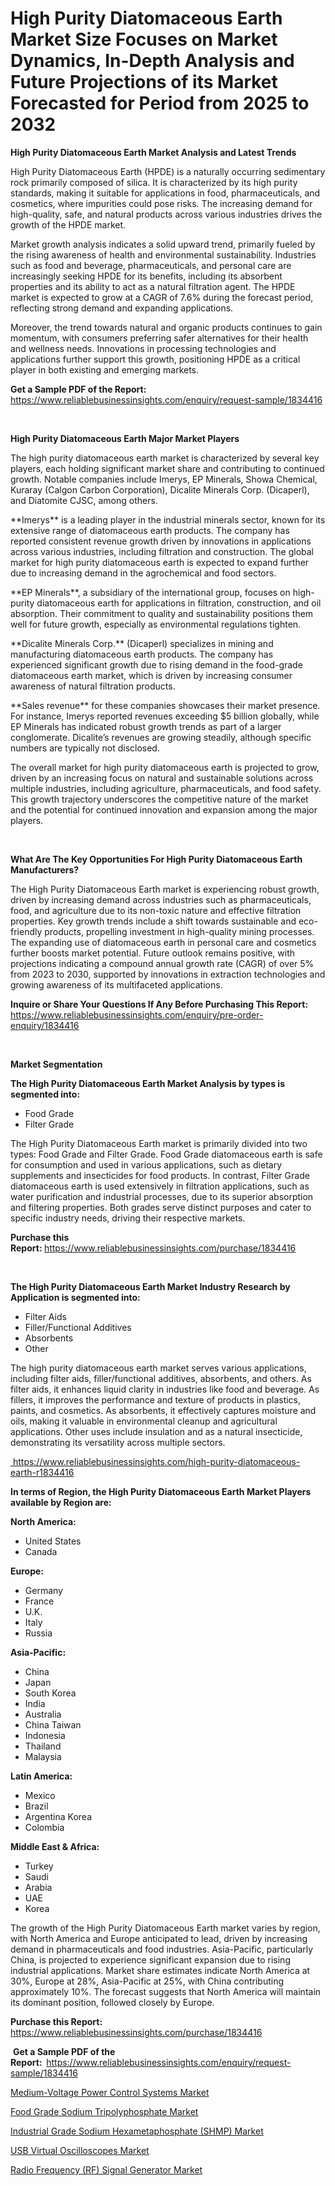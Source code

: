 <p><h1>High Purity Diatomaceous Earth Market Size Focuses on Market Dynamics, In-Depth Analysis and Future Projections of its Market Forecasted for Period from 2025 to 2032</h1></p><p><strong>High Purity Diatomaceous Earth Market Analysis and Latest Trends</strong></p>
<p><p>High Purity Diatomaceous Earth (HPDE) is a naturally occurring sedimentary rock primarily composed of silica. It is characterized by its high purity standards, making it suitable for applications in food, pharmaceuticals, and cosmetics, where impurities could pose risks. The increasing demand for high-quality, safe, and natural products across various industries drives the growth of the HPDE market.</p><p>Market growth analysis indicates a solid upward trend, primarily fueled by the rising awareness of health and environmental sustainability. Industries such as food and beverage, pharmaceuticals, and personal care are increasingly seeking HPDE for its benefits, including its absorbent properties and its ability to act as a natural filtration agent. The HPDE market is expected to grow at a CAGR of 7.6% during the forecast period, reflecting strong demand and expanding applications.</p><p>Moreover, the trend towards natural and organic products continues to gain momentum, with consumers preferring safer alternatives for their health and wellness needs. Innovations in processing technologies and applications further support this growth, positioning HPDE as a critical player in both existing and emerging markets.</p></p>
<p><strong>Get a Sample PDF of the Report:&nbsp;</strong> <a href="https://www.reliablebusinessinsights.com/enquiry/request-sample/1834416?utm_campaign=1091&utm_medium=2&utm_source=Github&utm_content=ia&utm_term=03022025&utm_id=high-purity-diatomaceous-earth">https://www.reliablebusinessinsights.com/enquiry/request-sample/1834416</a></p>
<p>&nbsp;</p>
<p><strong>High Purity Diatomaceous Earth Major Market Players</strong></p>
<p><p>The high purity diatomaceous earth market is characterized by several key players, each holding significant market share and contributing to continued growth. Notable companies include Imerys, EP Minerals, Showa Chemical, Kuraray (Calgon Carbon Corporation), Dicalite Minerals Corp. (Dicaperl), and Diatomite CJSC, among others.</p><p>**Imerys** is a leading player in the industrial minerals sector, known for its extensive range of diatomaceous earth products. The company has reported consistent revenue growth driven by innovations in applications across various industries, including filtration and construction. The global market for high purity diatomaceous earth is expected to expand further due to increasing demand in the agrochemical and food sectors.</p><p>**EP Minerals**, a subsidiary of the international group, focuses on high-purity diatomaceous earth for applications in filtration, construction, and oil absorption. Their commitment to quality and sustainability positions them well for future growth, especially as environmental regulations tighten.</p><p>**Dicalite Minerals Corp.** (Dicaperl) specializes in mining and manufacturing diatomaceous earth products. The company has experienced significant growth due to rising demand in the food-grade diatomaceous earth market, which is driven by increasing consumer awareness of natural filtration products.</p><p>**Sales revenue** for these companies showcases their market presence. For instance, Imerys reported revenues exceeding $5 billion globally, while EP Minerals has indicated robust growth trends as part of a larger conglomerate. Dicalite’s revenues are growing steadily, although specific numbers are typically not disclosed.</p><p>The overall market for high purity diatomaceous earth is projected to grow, driven by an increasing focus on natural and sustainable solutions across multiple industries, including agriculture, pharmaceuticals, and food safety. This growth trajectory underscores the competitive nature of the market and the potential for continued innovation and expansion among the major players.</p></p>
<p>&nbsp;</p>
<p><strong>What Are The Key Opportunities For High Purity Diatomaceous Earth Manufacturers?</strong></p>
<p><p>The High Purity Diatomaceous Earth market is experiencing robust growth, driven by increasing demand across industries such as pharmaceuticals, food, and agriculture due to its non-toxic nature and effective filtration properties. Key growth trends include a shift towards sustainable and eco-friendly products, propelling investment in high-quality mining processes. The expanding use of diatomaceous earth in personal care and cosmetics further boosts market potential. Future outlook remains positive, with projections indicating a compound annual growth rate (CAGR) of over 5% from 2023 to 2030, supported by innovations in extraction technologies and growing awareness of its multifaceted applications.</p></p>
<p><strong>Inquire or Share Your Questions If Any Before Purchasing This Report:</strong> <a href="https://www.reliablebusinessinsights.com/enquiry/pre-order-enquiry/1834416?utm_campaign=1091&utm_medium=2&utm_source=Github&utm_content=ia&utm_term=03022025&utm_id=high-purity-diatomaceous-earth">https://www.reliablebusinessinsights.com/enquiry/pre-order-enquiry/1834416</a></p>
<p>&nbsp;</p>
<p><strong>Market Segmentation</strong></p>
<p><strong>The High Purity Diatomaceous Earth Market Analysis by types is segmented into:</strong></p>
<p><ul><li>Food Grade</li><li>Filter Grade</li></ul></p>
<p><p>The High Purity Diatomaceous Earth market is primarily divided into two types: Food Grade and Filter Grade. Food Grade diatomaceous earth is safe for consumption and used in various applications, such as dietary supplements and insecticides for food products. In contrast, Filter Grade diatomaceous earth is used extensively in filtration applications, such as water purification and industrial processes, due to its superior absorption and filtering properties. Both grades serve distinct purposes and cater to specific industry needs, driving their respective markets.</p></p>
<p><strong>Purchase this Report:&nbsp;</strong><a href="https://www.reliablebusinessinsights.com/purchase/1834416?utm_campaign=1091&utm_medium=2&utm_source=Github&utm_content=ia&utm_term=03022025&utm_id=high-purity-diatomaceous-earth">https://www.reliablebusinessinsights.com/purchase/1834416</a></p>
<p>&nbsp;</p>
<p><strong>The High Purity Diatomaceous Earth Market Industry Research by Application is segmented into:</strong></p>
<p><ul><li>Filter Aids</li><li>Filler/Functional Additives</li><li>Absorbents</li><li>Other</li></ul></p>
<p><p>The high purity diatomaceous earth market serves various applications, including filter aids, filler/functional additives, absorbents, and others. As filter aids, it enhances liquid clarity in industries like food and beverage. As fillers, it improves the performance and texture of products in plastics, paints, and cosmetics. As absorbents, it effectively captures moisture and oils, making it valuable in environmental cleanup and agricultural applications. Other uses include insulation and as a natural insecticide, demonstrating its versatility across multiple sectors.</p></p>
<p><a href="https://www.reliablebusinessinsights.com/high-purity-diatomaceous-earth-r1834416?utm_campaign=1091&utm_medium=2&utm_source=Github&utm_content=ia&utm_term=03022025&utm_id=high-purity-diatomaceous-earth">&nbsp;https://www.reliablebusinessinsights.com/high-purity-diatomaceous-earth-r1834416</a></p>
<p><strong>In terms of Region, the High Purity Diatomaceous Earth Market Players available by Region are:</strong></p>
<p>
    <p> <strong> North America: </strong>
        <ul>
            <li>United States</li>
            <li>Canada</li>
        </ul>
        </p> 
    <p> <strong> Europe: </strong>
        <ul>
            <li>Germany</li>
            <li>France</li>
            <li>U.K.</li>
            <li>Italy</li>
            <li>Russia</li>
        </ul>
        </p> 
    <p> <strong> Asia-Pacific: </strong>
        <ul>
            <li>China</li>
            <li>Japan</li>
            <li>South Korea</li>
            <li>India</li>
            <li>Australia</li>
            <li>China Taiwan</li>
            <li>Indonesia</li>
            <li>Thailand</li>
            <li>Malaysia</li>
        </ul>
        </p> 
    <p> <strong> Latin America: </strong>
        <ul>
            <li>Mexico</li>
            <li>Brazil</li>
            <li>Argentina Korea</li>
            <li>Colombia</li>
        </ul>
        </p> 
    <p> <strong> Middle East & Africa: </strong>
        <ul>
            <li>Turkey</li>
            <li>Saudi</li>
            <li>Arabia</li>
            <li>UAE</li>
            <li>Korea</li>
        </ul>
    </p>
    </p>
<p><p>The growth of the High Purity Diatomaceous Earth market varies by region, with North America and Europe anticipated to lead, driven by increasing demand in pharmaceuticals and food industries. Asia-Pacific, particularly China, is projected to experience significant expansion due to rising industrial applications. Market share estimates indicate North America at 30%, Europe at 28%, Asia-Pacific at 25%, with China contributing approximately 10%. The forecast suggests that North America will maintain its dominant position, followed closely by Europe.</p></p>
<p><strong>Purchase this Report: </strong><a href="https://www.reliablebusinessinsights.com/purchase/1834416?utm_campaign=1091&utm_medium=2&utm_source=Github&utm_content=ia&utm_term=03022025&utm_id=high-purity-diatomaceous-earth">https://www.reliablebusinessinsights.com/purchase/1834416</a></p>
<p>&nbsp;<strong>Get a Sample PDF of the Report:&nbsp;&nbsp;</strong><a href="https://www.reliablebusinessinsights.com/enquiry/request-sample/1834416?utm_campaign=1091&utm_medium=2&utm_source=Github&utm_content=ia&utm_term=03022025&utm_id=high-purity-diatomaceous-earth">https://www.reliablebusinessinsights.com/enquiry/request-sample/1834416</a></p>
<p><strong></strong></p>
<p><p><a href="https://www.linkedin.com/pulse/medium-voltage-power-control-systems-market-analysis-highlights-p7bbf?utm_campaign=1091&utm_medium=2&utm_source=Github&utm_content=ia&utm_term=03022025&utm_id=high-purity-diatomaceous-earth">Medium-Voltage Power Control Systems Market</a></p><p><a href="https://github.com/katonmarti489/Market-Research-Report-List-1/blob/main/food-grade-sodium-tripolyphosphate-market.md?utm_campaign=1091&utm_medium=2&utm_source=Github&utm_content=ia&utm_term=03022025&utm_id=high-purity-diatomaceous-earth">Food Grade Sodium Tripolyphosphate Market</a></p><p><a href="https://github.com/mshiradeth/Market-Research-Report-List-1/blob/main/industrial-grade-sodium-hexametaphosphate-shmp-market.md?utm_campaign=1091&utm_medium=2&utm_source=Github&utm_content=ia&utm_term=03022025&utm_id=high-purity-diatomaceous-earth">Industrial Grade Sodium Hexametaphosphate (SHMP) Market</a></p><p><a href="https://www.linkedin.com/pulse/information-trends-significant-market-drivers-obstacles-smwnc?utm_campaign=1091&utm_medium=2&utm_source=Github&utm_content=ia&utm_term=03022025&utm_id=high-purity-diatomaceous-earth">USB Virtual Oscilloscopes Market</a></p><p><a href="https://www.linkedin.com/pulse/radio-frequency-rf-signal-generator-market-research-future-outlook-vxbhc?utm_campaign=1091&utm_medium=2&utm_source=Github&utm_content=ia&utm_term=03022025&utm_id=high-purity-diatomaceous-earth">Radio Frequency (RF) Signal Generator Market</a></p></p>
